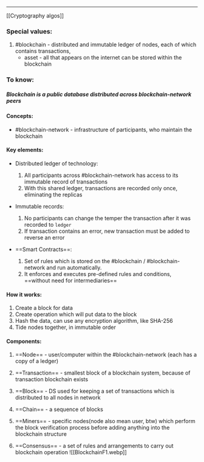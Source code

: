 
***
[[Cryptography algos]]
### Special values:
1. #blockchain - distributed and immutable ledger of nodes, each of which contains transactions, 
	- asset - all that appears on the internet can be stored within the blockchain
### To know:

##### *Blockchain is a public database distributed across blockchain-network peers* 

#### Concepts:

- #blockchain-network - infrastructure of participants, who maintain the blockchain 

#### Key elements:
-  Distributed ledger of technology:
	1. All participants across #blockchain-network has access to its immutable record of transactions
	2. With this shared ledger, transactions are recorded only once, eliminating the replicas 

- Immutable records:
	1. No participants can change the temper the transaction after it was recorded to `ledger`
	2. If transaction contains an error, new transaction must be added to reverse an error 

- ==Smart Contracts==:
	1. Set of rules which is stored on the #blockchain / #blockchain-network and run automatically.
	2. It enforces and executes pre-defined rules and conditions, ==without need for intermediaries== 

#### How it works:
1. Create a block for data 
2. Create operation which will put data to the block
3. Hash the data, can use any encryption algorithm, like SHA-256
4. Tide nodes together, in immutable order 
#### Components:
1. ==Node== - user/computer within the #blockchain-network (each has a copy of a ledger)

2. ==Transaction== - smallest block of a blockchain system, because of transaction blockchain exists 

3. ==Block== - DS used for keeping a set of transactions which is distributed to all nodes in network 

4. ==Chain== - a sequence of blocks 

5. ==Miners== - specific nodes(node also mean user, btw) which perform the block verification process before adding anything into the blockchain structure 

6. ==Consensus== - a set of rules and arrangements to carry out blockchain operation 
![[BlockchainF1.webp]]

